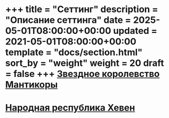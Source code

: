 +++
title = "Сеттинг"
description = "Описание сеттинга"
date = 2025-05-01T08:00:00+00:00
updated = 2021-05-01T08:00:00+00:00
template = "docs/section.html"
sort_by = "weight"
weight = 20
draft = false
+++
[Звездное королевство Мантикоры](../manticore/)
==
[Народная республика Хевен](../haven/)
==